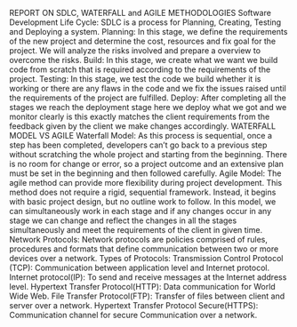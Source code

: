 REPORT ON SDLC, WATERFALL and AGILE METHODOLOGIES
Software Development Life Cycle:
SDLC is a process for Planning, Creating, Testing and Deploying a system. Planning: In this stage, we define the requirements of the new project and determine the cost, resources and fix goal for the project. We will analyze the risks involved and prepare a overview to overcome the risks.
Build: In this stage, we create what we want we build code from scratch that is required according to the requirements of the project.
Testing: In this stage, we test the code we build whether it is working or there are any flaws in the code and we fix the issues raised until the requirements of the project are fulfilled.
Deploy:  After completing all the stages we reach the deployment stage here we deploy what we got and we monitor clearly is this exactly matches the client requirements from the feedback given by the client we make changes accordingly.
WATERFALL MODEL VS AGILE
Waterfall Model: 
As this process is sequential, once a step has been completed, developers can’t go back to a previous step without scratching the whole project and starting from the beginning. There is no room for change or error, so a project outcome and an extensive plan must be set in the beginning and then followed carefully.
Agile Model:
The agile method can provide more flexibility during project development. This method does not require a rigid, sequential framework. Instead, it begins with basic project design, but no outline work to follow. In this model, we can simultaneously work in each stage and if any changes occur in any stage we can change and reflect the changes in all the stages simultaneously and meet the requirements of the client in given time.
Network Protocols:
Network protocols are policies comprised of rules, procedures and formats that define communication between two or more devices over a network.
Types of Protocols:
Transmission Control Protocol (TCP): Communication between application level and Internet protocol.
Internet protocol(IP): To send and receive messages at the Internet address level.
Hypertext Transfer Protocol(HTTP): Data communication for World Wide Web.
File Transfer Protocol(FTP): Transfer of files between client and server over a network.
Hypertext Transfer Protocol Secure(HTTPS): Communication channel for secure Communication over a network.

